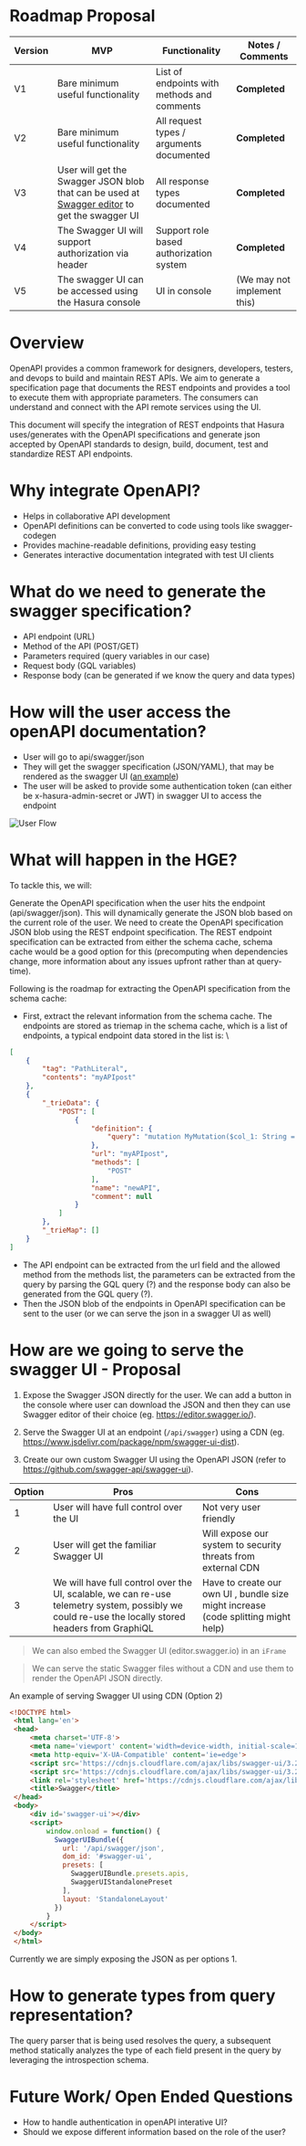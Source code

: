 # Roadmap Proposal

| Version | MVP                                                                                                                        | Functionality                               | Notes / Comments                            |
|---------|----------------------------------------------------------------------------------------------------------------------------|---------------------------------------------|---------------------------------------------|
| V1      | Bare minimum useful functionality                                                                                          | List of endpoints with methods and comments | **Completed**                               |
| V2      | Bare minimum useful functionality                                                                                          | All request types / arguments documented    | **Completed**                               |
| V3      | User will get the Swagger JSON blob that can be used at [Swagger editor](https://editor.swagger.io/) to get the swagger UI | All response types documented               | **Completed**                               |
| V4      | The Swagger UI will support authorization via header                                                                       | Support role based authorization system     | **Completed**                               |
| V5      | The swagger UI can be accessed using the Hasura console                                                                    | UI in console                               | (We may not implement this)                 |


# Overview

OpenAPI provides a common framework for designers, developers, testers, and devops to build and maintain REST APIs. We aim to generate a specification page that documents the REST endpoints and provides a tool to execute them with appropriate parameters. The consumers can understand and connect with the API remote services using the UI.

This document will specify the integration of REST endpoints that Hasura uses/generates with the OpenAPI specifications and generate json accepted by OpenAPI standards to design, build, document, test and standardize REST API endpoints.


# Why integrate OpenAPI?

* Helps in collaborative API development
* OpenAPI definitions can be converted to code using tools like swagger-codegen
* Provides machine-readable definitions, providing easy testing
* Generates interactive documentation integrated with test UI clients


# What do we need to generate the swagger specification?

* API endpoint (URL)
* Method of the API (POST/GET)
* Parameters required (query variables in our case)
* Request body (GQL variables)
* Response body (can be generated if we know the query and data types)

# How will the user access the openAPI documentation?

* User will go to api/swagger/json
* They will get the swagger specification (JSON/YAML), that may be rendered as the swagger UI ([an example](https://petstore.swagger.io/))
* The user will be asked to provide some authentication token (can either be x-hasura-admin-secret or JWT) in swagger UI to access the endpoint

![User Flow](https://user-images.githubusercontent.com/92299/178194103-8789fee3-5e0e-4b1e-a387-3cff6702f753.png)


# What will happen in the HGE?

To tackle this, we will:

Generate the OpenAPI specification when the user hits the endpoint (api/swagger/json). This will dynamically generate the JSON blob based on the current role of the user. We need to create the OpenAPI specification JSON blob using the REST endpoint specification. The REST endpoint specification can be extracted from either the schema cache, schema cache would be a good option for this (precomputing when dependencies change, more information about any issues upfront rather than at query-time).

Following is the roadmap for extracting the OpenAPI specification from the schema cache:

* First, extract the relevant information from the schema cache. The endpoints are stored as triemap in the schema cache, which is a list of endpoints, a typical endpoint data stored in the list is: \

``` JSON
[
    {
        "tag": "PathLiteral",
        "contents": "myAPIpost"
    },
    {
        "_trieData": {
            "POST": [
                {
                    "definition": {
                        "query": "mutation MyMutation($col_1: String = \"\", $col_2: String = \"\", $id: Int = 10) {\n  insert_table_1(objects: {col_1: $col_1, col_2: $col_2, id: $id}) {\n    affected_rows\n  }\n}"
                    },
                    "url": "myAPIpost",
                    "methods": [
                        "POST"
                    ],
                    "name": "newAPI",
                    "comment": null
                }
            ]
        },
        "_trieMap": []
    }
]
```


* The API endpoint can be extracted from the url field and the allowed method from the methods list, the parameters can be extracted from the query by parsing the GQL query (?) and the response body can also be generated from the GQL query (?).
* Then the JSON blob of the endpoints in OpenAPI specification can be sent to the user (or we can serve the json in a swagger UI as well)

# How are we going to serve the swagger UI - Proposal

1. Expose the Swagger JSON directly for the user. We can add a button in the console where user can download the JSON and then they can use Swagger editor of their choice (eg. https://editor.swagger.io/).

2. Serve the Swagger UI at an endpoint (`/api/swagger`) using a CDN (eg. https://www.jsdelivr.com/package/npm/swagger-ui-dist).

3. Create our own custom Swagger UI using the OpenAPI JSON (refer to https://github.com/swagger-api/swagger-ui).

| Option | Pros | Cons |
|--------|------|------|
| 1      |  User will have full control over the UI  |   Not very user friendly   |
| 2      |  User will get the familiar Swagger UI    |   Will expose our system to security threats from external CDN  |
| 3      |  We will have full control over the UI, scalable, we can re-use telemetry system, possibly we could re-use the locally stored headers from GraphiQL   |   Have to create our own UI , bundle size might increase (code splitting might help)  |

> We can also embed the Swagger UI (editor.swagger.io) in an `iFrame`

> We can serve the static Swagger files without a CDN and use them to render the OpenAPI JSON directly.

An example of serving Swagger UI using CDN (Option 2)
```html
<!DOCTYPE html>
 <html lang='en'>
 <head> 
     <meta charset='UTF-8'> 
     <meta name='viewport' content='width=device-width, initial-scale=1.0'> 
     <meta http-equiv='X-UA-Compatible' content='ie=edge'> 
     <script src='https://cdnjs.cloudflare.com/ajax/libs/swagger-ui/3.22.1/swagger-ui-standalone-preset.js'></script> 
     <script src='https://cdnjs.cloudflare.com/ajax/libs/swagger-ui/3.22.1/swagger-ui-bundle.js'></script> 
     <link rel='stylesheet' href='https://cdnjs.cloudflare.com/ajax/libs/swagger-ui/3.22.1/swagger-ui.css' /> 
     <title>Swagger</title> 
 </head> 
 <body> 
     <div id='swagger-ui'></div> 
     <script> 
         window.onload = function() { 
           SwaggerUIBundle({ 
             url: '/api/swagger/json', 
             dom_id: '#swagger-ui', 
             presets: [ 
               SwaggerUIBundle.presets.apis, 
               SwaggerUIStandalonePreset 
             ], 
             layout: 'StandaloneLayout' 
           }) 
         } 
     </script> 
 </body> 
 </html>
```

Currently we are simply exposing the JSON as per options 1.


# How to generate types from query representation?

The query parser that is being used resolves the query, a subsequent method statically analyzes the type of each field present in the query by leveraging the introspection schema.

# Future Work/ Open Ended Questions

* How to handle authentication in openAPI interative UI?
* Should we expose different information based on the role of the user?
